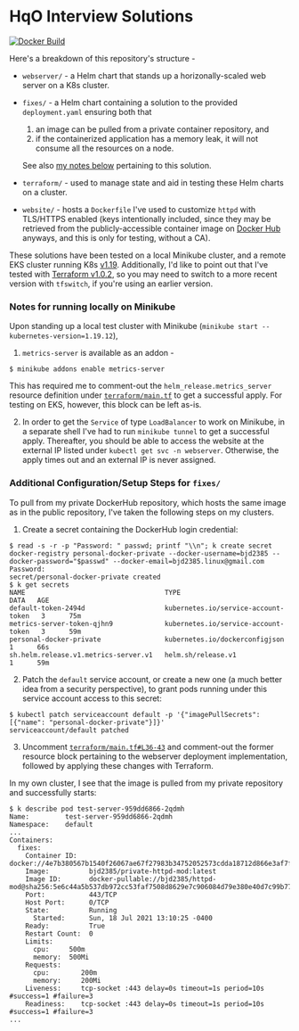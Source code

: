 HqO Interview Solutions
=======================

[![Docker Build](https://github.com/bjd2385/HqO/actions/workflows/generate_container_image.yml/badge.svg?event=release)](https://github.com/bjd2385/HqO/actions/workflows/generate_container_image.yml)

Here's a breakdown of this repository's structure -

* `webserver/` - a Helm chart that stands up a horizonally-scaled web server on a K8s cluster.
* `fixes/` - a Helm chart containing a solution to the provided `deployment.yaml` ensuring both that
    1. an image can be pulled from a private container repository, and
    2. if the containerized application has a memory leak, it will not consume all the resources on a node.
  
  See also [my notes below](#additional-configurationsetup-steps-for-fixes) pertaining to this solution.
* `terraform/` - used to manage state and aid in testing these Helm charts on a cluster.
* `website/` - hosts a `Dockerfile` I've used to customize `httpd` with TLS/HTTPS enabled (keys intentionally included, since they may be retrieved from the publicly-accessible container image on [Docker Hub](https://hub.docker.com/r/bjd2385/httpd-mod) anyways, and this is only for testing, without a CA).

These solutions have been tested on a local Minikube cluster, and a remote EKS cluster running K8s [v1.19](https://kubernetes.io/releases/). Additionally, I'd like to point out that I've tested with [Terraform v1.0.2](terraform/terraform.tf#L14), so you may need to switch to a more recent version with `tfswitch`, if you're using an earlier version.

### Notes for running locally on Minikube

Upon standing up a local test cluster with Minikube (`minikube start --kubernetes-version=1.19.12`),

1. `metrics-server` is available as an addon -
```shell
$ minikube addons enable metrics-server
```
This has required me to comment-out the `helm_release.metrics_server` resource definition under [`terraform/main.tf`](terraform/main.tf) to get a successful apply. For testing on EKS, however, this block can be left as-is.

2. In order to get the `Service` of type `LoadBalancer` to work on Minikube, in a separate shell I've had to run `minikube tunnel` to get a successful apply. Thereafter, you
should be able to access the website at the external IP listed under `kubectl get svc -n webserver`. Otherwise, the apply times out and an external IP is never assigned.
   
### Additional Configuration/Setup Steps for `fixes/`

To pull from my private DockerHub repository, which hosts the same image as in the public repository, I've taken the following steps on my clusters.

1. Create a secret containing the DockerHub login credential:
```shell
$ read -s -r -p "Password: " passwd; printf "\\n"; k create secret docker-registry personal-docker-private --docker-username=bjd2385 --docker-password="$passwd" --docker-email=bjd2385.linux@gmail.com
Password: 
secret/personal-docker-private created
$ k get secrets
NAME                                   TYPE                                  DATA   AGE
default-token-2494d                    kubernetes.io/service-account-token   3      75m
metrics-server-token-qjhn9             kubernetes.io/service-account-token   3      59m
personal-docker-private                kubernetes.io/dockerconfigjson        1      66s
sh.helm.release.v1.metrics-server.v1   helm.sh/release.v1                    1      59m
```

2. Patch the `default` service account, or create a new one (a much better idea from a security perspective), to grant pods running under this service account access to this secret:
```shell
$ kubectl patch serviceaccount default -p '{"imagePullSecrets": [{"name": "personal-docker-private"}]}'
serviceaccount/default patched
```

3. Uncomment [`terraform/main.tf#L36-43`](terraform/main.tf#L36) and comment-out the former resource block pertaining to the webserver deployment implementation, followed by applying these changes with Terraform.

In my own cluster, I see that the image is pulled from my private repository and successfully starts:
```shell
$ k describe pod test-server-959dd6866-2qdmh
Name:         test-server-959dd6866-2qdmh
Namespace:    default
...
Containers:
  fixes:
    Container ID:   docker://4e7b380567b1540f26067ae67f27983b34752052573cdda18712d866e3af7f91
    Image:          bjd2385/private-httpd-mod:latest
    Image ID:       docker-pullable://bjd2385/httpd-mod@sha256:5e6c44a5b537db972cc53faf7508d8629e7c906084d79e380e40d7c99b777cf4
    Port:           443/TCP
    Host Port:      0/TCP
    State:          Running
      Started:      Sun, 18 Jul 2021 13:10:25 -0400
    Ready:          True
    Restart Count:  0
    Limits:
      cpu:     500m
      memory:  500Mi
    Requests:
      cpu:        200m
      memory:     200Mi
    Liveness:     tcp-socket :443 delay=0s timeout=1s period=10s #success=1 #failure=3
    Readiness:    tcp-socket :443 delay=0s timeout=1s period=10s #success=1 #failure=3
...
```